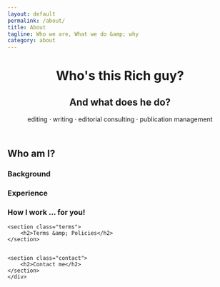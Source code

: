 ```yaml
---
layout: default
permalink: /about/
title: About
tagline: Who we are, What we do &amp; why
category: about
---
```


<header class="page-header">
	<div class="wrap">
		<h1>Who's this Rich guy?</h1>
		<h2>And what does he do?</h2>
		<p><span>editing &middot; writing &middot; editorial consulting &middot; publication management</span></p>
	</div>
</header>


<main class="page-main">
	<div class="wrap">
		<section class="who-am-i">
		<h2>Who am I?</h2>
		<h3>Background</h3>
		<h3>Experience</h3>
		<h3>How I work &hellip; for you!</h3>	
	</section>


	<section class="terms">
		<h2>Terms &amp; Policies</h2>
	</section>


	<section class="contact">
		<h2>Contact me</h2>
	</section>
	</div>
</main>


<footer class="page-footer">
	
</footer>